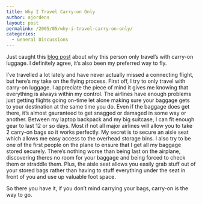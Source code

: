 ```yaml
---
title: Why I Travel Carry-on Only
author: ajordens
layout: post
permalink: /2005/05/why-i-travel-carry-on-only/
categories:
  - General Discussions
---
```

Just caught this [blog post][1] about why this person only travel&#8217;s with carry-on luggage. I definitely agree, it&#8217;s also been my preferred way to fly.

I&#8217;ve travelled a lot lately and have never actually missed a connecting flight, but here&#8217;s my take on the flying process. First off, I try to only travel with carry-on luggage. I appreciate the piece of mind it gives me knowing that everything is always within my control. The airlines have enough problems just getting flights going on-time let alone making sure your baggage gets to your destination at the same time you do. Even if the baggage does get there, it&#8217;s almost gauranteed to get snagged or damaged in some way or another. Between my laptop backpack and my big suitcase, I can fit enough gear to last 12 or so days. Most if not all major airlines will allow you to take 2 carry-on bags so it works perfectly. My secret is to secure an aisle seat which allows me easy access to the overhead storage bins. I also try to be one of the first people on the plane to ensure that I get all my baggage stored securely. There&#8217;s nothing worse than being last on the airplane, discovering theres no room for your baggage and being forced to check them or straddle them. Plus, the aisle seat allows you easily grab stuff out of your stored bags rather than having to stuff everything under the seat in front of you and use up valuable foot space. 

So there you have it, if you don&#8217;t mind carrying your bags, carry-on is the way to go.

 [1]: http://www.xlogs.net/?p=87